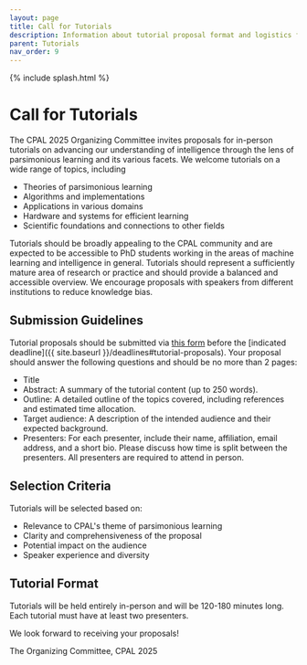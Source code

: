 ```yaml
---
layout: page
title: Call for Tutorials
description: Information about tutorial proposal format and logistics for CPAL 2025
parent: Tutorials
nav_order: 9
---
```


{% include splash.html %}

# Call for Tutorials
The CPAL 2025 Organizing Committee invites proposals for in-person tutorials on
advancing our understanding of intelligence through the lens of parsimonious
learning and its various facets. We welcome tutorials on a wide range of topics,
including

- Theories of parsimonious learning
- Algorithms and implementations
- Applications in various domains
- Hardware and systems for efficient learning
- Scientific foundations and connections to other fields

Tutorials should be broadly appealing to the CPAL community and are expected to
be accessible to PhD students working in the areas of machine learning and
intelligence in general. Tutorials should represent a sufficiently mature area
of research or practice and should provide a balanced and accessible overview.
We encourage proposals with speakers from different institutions to reduce
knowledge bias.

## Submission Guidelines

Tutorial proposals should be submitted via [this
form](https://docs.google.com/forms/d/e/1FAIpQLSeWnadZDLOG5AjE0CtC771Ciqs4VCWmgSBaIPSIcnPzwc0sPg/viewform?usp=sf_link)
before the [indicated deadline]({{ site.baseurl }}/deadlines#tutorial-proposals). Your proposal should answer the following
questions and should be no more than 2 pages:

- Title
- Abstract: A summary of the tutorial content (up to 250 words).
- Outline: A detailed outline of the topics covered, including references and estimated time allocation.
- Target audience:  A description of the intended audience and their expected background.
- Presenters: For each presenter, include their name, affiliation, email address, and a short bio. Please discuss how time is split between the presenters. All presenters are required to attend in person.

## Selection Criteria

Tutorials will be selected based on:

- Relevance to CPAL's theme of parsimonious learning
- Clarity and comprehensiveness of the proposal
- Potential impact on the audience
- Speaker experience and diversity

## Tutorial Format

Tutorials will be held entirely in-person and will be 120-180 minutes long. Each tutorial must have at least two presenters. 

We look forward to receiving your proposals!

The Organizing Committee, CPAL 2025
